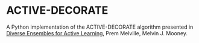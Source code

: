 # ACTIVE-DECORATE
A Python implementation of the ACTIVE-DECORATE algorithm presented in [Diverse Ensembles for Active Learning](https://arxiv.org/abs/1511.06434), Prem Melville, Melvin J. Mooney. 
